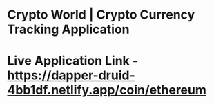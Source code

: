 # Crypto World | Crypto Currency Tracking Application
# Live Application Link - https://dapper-druid-4bb1df.netlify.app/coin/ethereum
